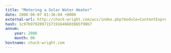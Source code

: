 ```yaml
---
title: "Metering a Solar Water Heater"
date: 2006-06-07 01:36:04 +0000
external-url: http://chuck-wright.com/wcs/index.php?module=ContentExpress&func=print&ceid=6
hash: 1c97b9792097157191646603865f98b7
annum:
    year: 2006
    month: 06
hostname: chuck-wright.com
---
```



